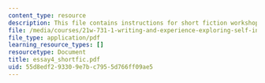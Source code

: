 ```yaml
---
content_type: resource
description: This file contains instructions for short fiction workshop groups.
file: /media/courses/21w-731-1-writing-and-experience-exploring-self-in-society-spring-2004/55d8edf293309e7bc7955d766ff09ae5_essay4_shortfic.pdf
file_type: application/pdf
learning_resource_types: []
resourcetype: Document
title: essay4_shortfic.pdf
uid: 55d8edf2-9330-9e7b-c795-5d766ff09ae5
---
```

